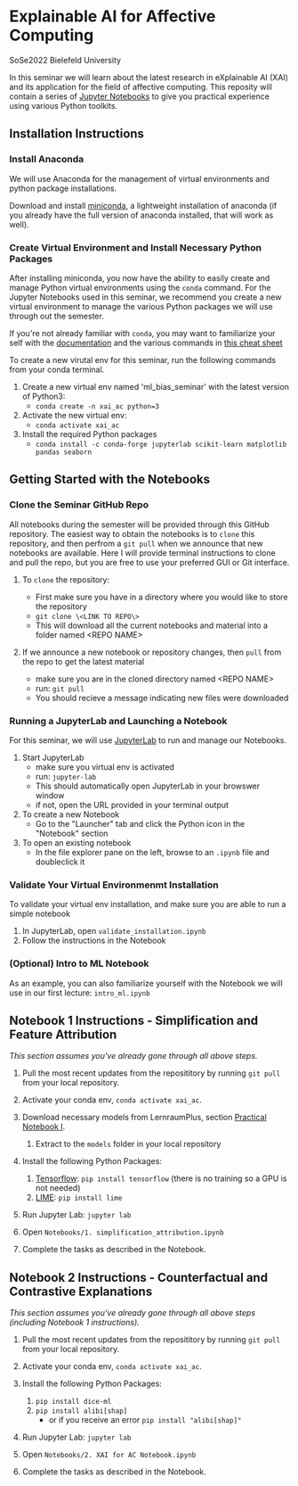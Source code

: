 # Explainable AI for Affective Computing

SoSe2022 Bielefeld University

In this seminar we will learn about the latest research in eXplainable AI (XAI) and its application for the field of affective computing.  This reposity will contain a series of [Jupyter Notebooks](https://jupyter.org/) to give you practical experience using various Python toolkits.

## Installation Instructions

### Install Anaconda

We will use Anaconda for the management of virtual environments and python package installations.

Download and install [miniconda](https://docs.conda.io/en/latest/miniconda.html), a lightweight installation of anaconda (if you already have the full version of anaconda installed, that will work as well).

### Create Virtual Environment and Install Necessary Python Packages

After installing miniconda, you now have the ability to easily create and manage Python virtual environments using the `conda` command. For the Jupyter Notebooks used in this seminar, we recommend you create a new virtual environment to manage the various Python packages we will use through out the semester.  

If you're not already familiar with `conda`, you may want to familiarize your self with the [documentation](https://docs.conda.io/projects/conda/en/latest/commands.html) and the various commands in [this cheat sheet](https://docs.conda.io/projects/conda/en/4.6.0/_downloads/52a95608c49671267e40c689e0bc00ca/conda-cheatsheet.pdf)

To create a new virutal env for this seminar, run the following commands from your conda terminal.

1. Create a new virtual env named 'ml_bias_seminar' with the latest version of Python3:
 	- `conda create -n xai_ac python=3`
2. Activate the new virtual env:
	- `conda activate xai_ac`
3. Install the required Python packages
	- `conda install -c conda-forge jupyterlab scikit-learn matplotlib pandas seaborn`


## Getting Started with the Notebooks

### Clone the Seminar GitHub Repo

All notebooks during the semester will be provided through this GitHub repository.  The easiest way to obtain the notebooks is to `clone` this repository, and then perfrom a `git pull` when we announce that new notebooks are available. Here I will provide terminal instructions to clone and pull the repo, but you are free to use your preferred GUI or Git interface.

1. To `clone` the repository:
	- First make sure you have in a directory where you would like to store the repository
	- `git clone \<LINK TO REPO\>`
	- This will download all the current notebooks and material into a folder named \<REPO NAME\>

2. If we announce a new notebook or repository changes, then `pull` from the repo to get the latest material
	- make sure you are in the cloned directory named \<REPO NAME\>
	- run: `git pull`
	- You should recieve a message indicating new files were downloaded

### Running a JupyterLab and Launching a Notebook

For this seminar, we will use [JupyterLab](https://jupyterlab.readthedocs.io/en/stable/) to run and manage our Notebooks.

1. Start JupyterLab
	- make sure you virtual env is activated
	- run: `jupyter-lab`
	- This should automatically open JupyterLab in your browswer window
	- if not, open the URL provided in your terminal output
2. To create a new Notebook
	- Go to the "Launcher" tab and click the Python icon in the "Notebook" section
3. To open an existing notebook
	- In the file explorer pane on the left, browse to an `.ipynb` file and doubleclick it

### Validate Your Virtual Environmenmt Installation

To validate your virtual env installation, and make sure you are able to run a simple notebook

1. In JupyterLab, open `validate_installation.ipynb`
2. Follow the instructions in the Notebook


### (Optional) Intro to ML Notebook

As an example, you can also familiarize yourself with the Notebook we will use in our first lecture: `intro_ml.ipynb`

## Notebook 1 Instructions - Simplification and Feature Attribution

*This section assumes you've already gone through all above steps.*

1. Pull the most recent updates from the reposititory by running `git pull` from your local repository. 
2. Activate your conda env, `conda activate xai_ac`.
3. Download necessary models from LernraumPlus, section [Practical Notebook I](https://lernraumplus.uni-bielefeld.de/course/view.php?id=12564&section=7).
    1. Extract to the `models` folder in your local repository
4. Install the following Python Packages:
    1. [Tensorflow](https://www.tensorflow.org/install): `pip install tensorflow` (there is no training so a GPU is not needed)  
    2. [LIME](https://github.com/marcotcr/lime): `pip install lime`

5. Run Jupyter Lab: `jupyter lab`
6. Open `Notebooks/1. simplification_attribution.ipynb` 
7. Complete the tasks as described in the Notebook.


## Notebook 2 Instructions - Counterfactual and Contrastive Explanations

*This section assumes you've already gone through all above steps (including Notebook 1 instructions).*

1. Pull the most recent updates from the reposititory by running `git pull` from your local repository. 
2. Activate your conda env, `conda activate xai_ac`.

4. Install the following Python Packages:
    1. `pip install dice-ml`
    2. `pip install alibi[shap]`
        - or if you receive an error `pip install "alibi[shap]"`

5. Run Jupyter Lab: `jupyter lab`
6. Open `Notebooks/2. XAI for AC Notebook.ipynb` 
7. Complete the tasks as described in the Notebook.
